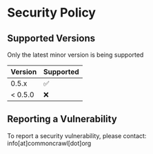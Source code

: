 # Security Policy

## Supported Versions

Only the latest minor version is being supported

| Version | Supported          |
| ------- | ------------------ |
| 0.5.x   | :white_check_mark: |
| < 0.5.0 | :x:                |

## Reporting a Vulnerability

To report a security vulnerability, please contact: info[at]commoncrawl[dot]org
